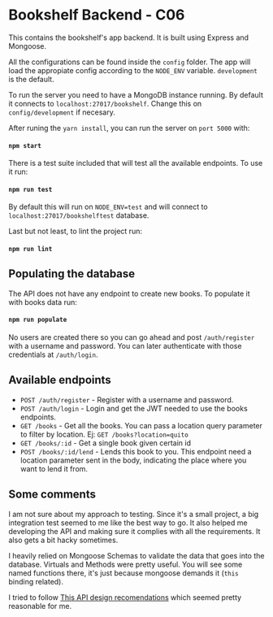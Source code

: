 # Bookshelf Backend - C06

This contains the bookshelf's app backend. It is built using Express and Mongoose.

All the configurations can be found inside the `config` folder. The app will load the appropiate config according to the `NODE_ENV`  variable. `development` is the default.

To run the server you need to have a MongoDB instance running. By default it connects to `localhost:27017/bookshelf`. Change this on `config/development` if necesary.

After runing the `yarn install`, you can run the server on `port 5000` with:

  #### `npm start`


There is a test suite included that will test all the available endpoints. To use it run:  

  #### `npm run test`

By default this will run on `NODE_ENV=test` and will connect to `localhost:27017/bookshelftest` database.

Last but not least, to lint the project run:

  #### `npm run lint`

## Populating the database

The API does not have any endpoint to create new books. To populate it with books data run:

  #### `npm run populate` 

No users are created there so you can go ahead and post `/auth/register` with a username and password. You can later authenticate with those credentials at `/auth/login`.

## Available endpoints

- `POST /auth/register` - Register with a username and password.
- `POST /auth/login` - Login and get the JWT needed to use the books endpoints.
- `GET /books` - Get all the books. You can pass a location query parameter to filter by location. Ej: `GET /books?location=quito`
- `GET /books/:id` - Get a single book given certain id
- `POST /books/:id/lend` - Lends this book to you. This endpoint need a location parameter sent in the body, indicating the place where you want to lend it from.



## Some comments

I am not sure about my approach to testing. Since it's a small project, a big integration test seemed to me like the best way to go. It also helped me developing the API and making sure it complies with all the requirements. It also gets a bit hacky sometimes.

I heavily relied on Mongoose Schemas to validate the data that goes into the database. Virtuals and Methods were pretty useful. You will see some named functions there, it's just because mongoose demands it (`this` binding related).

I tried to follow [This API design recomendations](https://blog.philipphauer.de/restful-api-design-best-practices/) which seemed pretty reasonable for me.

